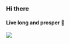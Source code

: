 ### Hi there 


#### Live long and prosper 🖖

<img src="https://github-readme-stats.vercel.app/api/top-langs/?username=pjmalva&layout=default&langs_count=10&theme=radical" />
